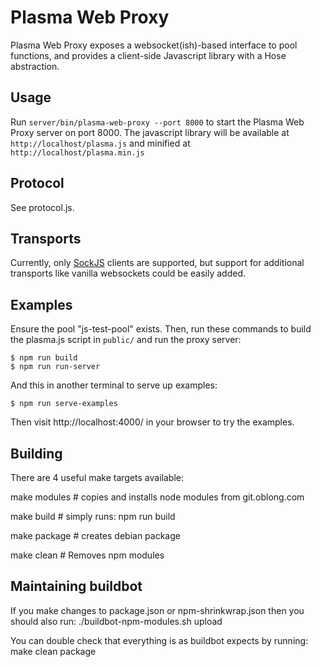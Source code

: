 # Plasma Web Proxy

Plasma Web Proxy exposes a websocket(ish)-based interface to pool functions,
and provides a client-side Javascript library with a Hose abstraction.

## Usage

Run `server/bin/plasma-web-proxy --port 8000` to start the Plasma Web Proxy
server on port 8000. The javascript library will be available at
`http://localhost/plasma.js` and minified at `http://localhost/plasma.min.js`

## Protocol

See protocol.js.

## Transports

Currently, only [SockJS](https://github.com/sockjs/sockjs-node) clients are
supported, but support for additional transports like vanilla websockets could
be easily added.

## Examples

Ensure the pool "js-test-pool" exists. Then, run these commands to build the
plasma.js script in `public/` and run the proxy server:

    $ npm run build
    $ npm run run-server

And this in another terminal to serve up examples:

    $ npm run serve-examples

Then visit http://localhost:4000/ in your browser to try the examples.

## Building

There are 4 useful make targets available:

make modules # copies and installs node modules from git.oblong.com

make build # simply runs: npm run build

make package # creates debian package

make clean # Removes npm modules

## Maintaining buildbot

If you make changes to package.json or npm-shrinkwrap.json
then you should also run: ./buildbot-npm-modules.sh upload

You can double check that everything is as buildbot expects
by running: make clean package
